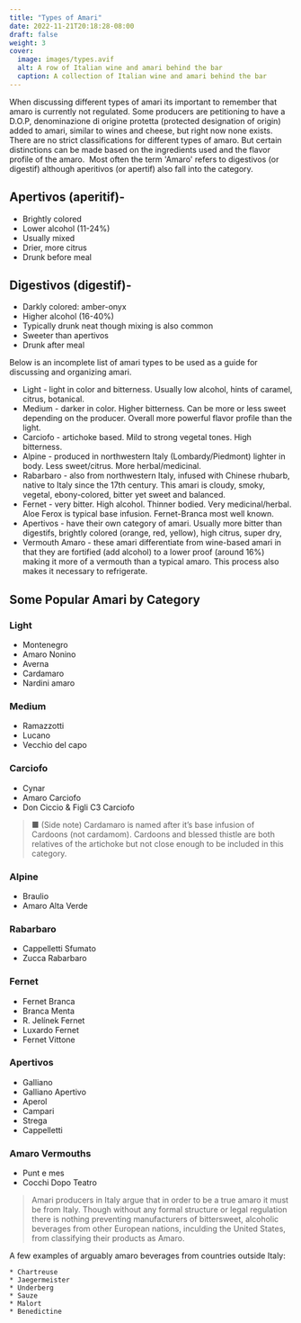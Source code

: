 ```yaml
---
title: "Types of Amari"
date: 2022-11-21T20:18:28-08:00
draft: false
weight: 3
cover:
  image: images/types.avif
  alt: A row of Italian wine and amari behind the bar
  caption: A collection of Italian wine and amari behind the bar
---
```


When discussing different types of amari its important to remember that amaro is currently not regulated. Some producers are petitioning to have a D.O.P, denominazione di origine protetta (protected designation of origin) added to amari, similar to wines and cheese, but right now none exists. There are no strict classifications for different types of amaro. But certain distinctions can be made based on the ingredients used and the flavor profile of the amaro.
![]()
Most often the term 'Amaro' refers to digestivos (or digestif) although aperitivos (or apertif) also fall into the category.

## Apertivos (aperitif)-

- Brightly colored
- Lower alcohol (11-24%)
- Usually mixed
- Drier, more citrus
- Drunk before meal

## Digestivos (digestif)-

- Darkly colored: amber-onyx
- Higher alcohol (16-40%)
- Typically drunk neat though mixing is also common
- Sweeter than apertivos
- Drunk after meal

Below is an incomplete list of amari types to be used as a guide for discussing and organizing amari.

- Light - light in color and bitterness. Usually low alcohol, hints of caramel, citrus, botanical.
  ![]()
- Medium - darker in color. Higher bitterness. Can be more or less sweet depending on the producer. Overall more powerful flavor profile than the light.
  ![]()
- Carciofo - artichoke based. Mild to strong vegetal tones. High bitterness.
  ![]()
- Alpine - produced in northwestern Italy (Lombardy/Piedmont) lighter in body. Less sweet/citrus. More herbal/medicinal.
  ![]()
- Rabarbaro - also from northwestern Italy, infused with Chinese rhubarb, native to Italy since the 17th century. This amari is cloudy, smoky, vegetal, ebony-colored, bitter yet sweet and balanced.
  ![]()
- Fernet - very bitter. High alcohol. Thinner bodied. Very medicinal/herbal. Aloe Ferox is typical base infusion. Fernet-Branca most well known.
  ![]()
- Apertivos - have their own category of amari. Usually more bitter than digestifs, brightly colored (orange, red, yellow), high citrus, super dry,
  ![]()
- Vermouth Amaro - these amari differentiate from wine-based
  amari in that they are fortified (add alcohol) to a lower proof (around 16%) making it more of a vermouth than a typical amaro. This process also makes it necessary to refrigerate.

## Some Popular Amari by Category

### Light

- Montenegro
- Amaro Nonino
- Averna
- Cardamaro
- Nardini amaro

### Medium

- Ramazzotti
- Lucano
- Vecchio del capo

### Carciofo

- Cynar
- Amaro Carciofo
- Don Ciccio & Figli C3 Carciofo

> ■ (Side note) Cardamaro is named after it’s base infusion of Cardoons (not cardamom). Cardoons and blessed thistle are both relatives of the artichoke but not close enough to be included in this category.

### Alpine

- Braulio
- Amaro Alta Verde

### Rabarbaro

- Cappelletti Sfumato
- Zucca Rabarbaro

### Fernet

- Fernet Branca
- Branca Menta
- R. Jelínek Fernet
- Luxardo Fernet
- Fernet Vittone

### Apertivos

- Galliano
- Galliano Apertivo
- Aperol
- Campari
- Strega
- Cappelletti

### Amaro Vermouths

- Punt e mes
- Cocchi Dopo Teatro

> Amari producers in Italy argue that in order to be a true amaro it must be from Italy. Though without any formal structure or legal regulation there is nothing preventing manufacturers of bittersweet, alcoholic beverages from other European nations, inculding the United States, from classifying their products as Amaro.

A few examples of arguably amaro beverages from countries outside Italy:

    * Chartreuse
    * Jaegermeister
    * Underberg
    * Sauze
    * Malort
    * Benedictine
